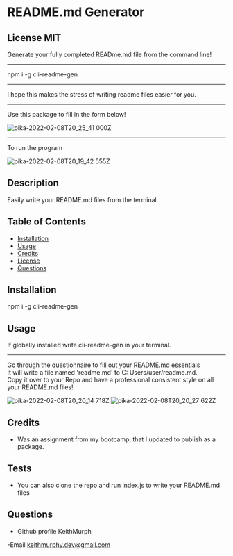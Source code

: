 
#  README.md Generator

 ## License  MIT
 Generate your fully completed READme.md file from the command line!
 <hr> 
 
 npm i -g cli-readme-gen 
 <hr>
 I hope this makes the stress of writing readme files easier for you.
 <hr>
 Use this package to fill in the form below!

 
![pika-2022-02-08T20_25_41 000Z](https://user-images.githubusercontent.com/85463607/153069953-d59dfe7d-ca99-40ff-bfa0-b73468d41ab3.png)

<hr>

To run the program 


![pika-2022-02-08T20_19_42 555Z](https://user-images.githubusercontent.com/85463607/153069119-2ca786b8-0610-444d-9f06-a4e53b7cde5c.png)



 ## Description
 Easily write your README.md files from the terminal.

 ## Table of Contents
 - [Installation](#howToInstall)
 - [Usage](#usage)
 - [Credits](#credits)
 - [License](#license)
 - [Questions](#questions)

 ## Installation
 npm i -g cli-readme-gen

 ## Usage
 If globally installed write cli-readme-gen in your terminal. 
 <hr>
 
 Go through the questionnaire to fill out your README.md essentials
 <br>
 It will write a file named 'readme.md' to C: Users/user/readme.md.
 <br>
 Copy it over to your Repo and have a professional consistent style on all your README.md files!
    
   ![pika-2022-02-08T20_20_14 718Z](https://user-images.githubusercontent.com/85463607/153069132-cd400ba6-3ebb-48b2-970c-2096075b1569.png)
![pika-2022-02-08T20_20_27 622Z](https://user-images.githubusercontent.com/85463607/153069143-28c0f9a5-8496-481b-87b3-02680030e732.png)

 ## Credits
- Was an assignment from my bootcamp, that I updated to publish as a package. 


 ## Tests

 - You can also clone the repo and run index.js to write your README.md files

 ## Questions

 - Github profile
  KeithMurph

  -Email
  keithmurphy.dev@gmail.com